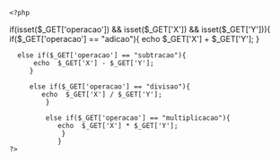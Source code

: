 <!doctype html>
<html lang="en">
  <head>
    <meta charset="utf-8">
    <meta name="viewport" content="width=device-width, initial-scale=1">
    <title>AULA 07/03</title>
  </head>
  <body>

    <?php

if(isset($_GET['operacao']) && isset($_GET['X']) && isset($_GET['Y'])){
    if($_GET['operacao'] == "adicao"){
        echo $_GET['X'] + $_GET['Y'];
        }
 
      else if($_GET['operacao'] == "subtracao"){
          echo  $_GET['X'] - $_GET['Y'];
         }

         else if($_GET['operacao'] == "divisao"){
            echo  $_GET['X'] / $_GET['Y'];
             }

             else if($_GET['operacao'] == "multiplicacao"){
                echo  $_GET['X'] * $_GET['Y'];
                 }
                }
    ?>
    
  </body>
</html>

